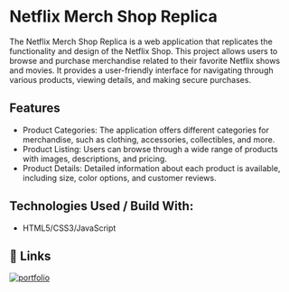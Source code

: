 
# Netflix Merch Shop Replica

The Netflix Merch Shop Replica is a web application that replicates the functionality and design of the Netflix Shop. This project allows users to browse and purchase merchandise related to their favorite Netflix shows and movies. It provides a user-friendly interface for navigating through various products, viewing details, and making secure purchases.
## Features

- Product Categories: The application offers different categories for merchandise, such as clothing, accessories, collectibles, and more.
- Product Listing: Users can browse through a wide range of products with images, descriptions, and pricing.
- Product Details: Detailed information about each product is available, including size, color options, and customer reviews.

## Technologies Used / Build With:

- HTML5/CSS3/JavaScript

## 🔗 Links
[![portfolio](https://img.shields.io/badge/netflix_merch_replica-000?style=for-the-badge&logo=ko-fi&logoColor=white)](https://netflix-merch-replica.netlify.app)


